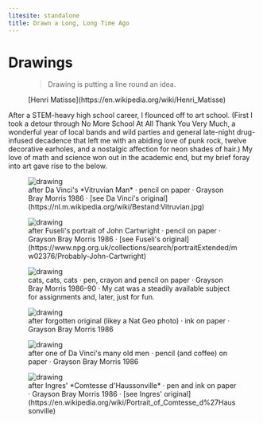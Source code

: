 ```yaml
---
litesite: standalone
title: Drawn a Long, Long Time Ago
---
```


# Drawings

<figure> 

>Drawing is putting a line round an idea.

<figcaption>
[Henri Matisse](https://en.wikipedia.org/wiki/Henri_Matisse)
</figcaption>
</figure>

After a STEM-heavy high school career, I flounced off to art school. (First I took a detour through No More School At All Thank You Very Much, a wonderful year of local bands and wild parties and general late-night drug-infused decadence that left me with an abiding love of punk rock, twelve decorative earholes, and a nostalgic affection for neon shades of hair.) My love of math and science won out in the academic end, but my brief foray into art gave rise to the below.

<figure>
<img src="DOMAIN_URL_PHart/davinci-vitruvian-lores.jpg" alt="drawing" />
<figcaption>
after Da Vinci's *Vitruvian Man* &middot; pencil on paper &middot; Grayson Bray Morris 1986 &middot; [see Da Vinci's original](https://nl.m.wikipedia.org/wiki/Bestand:Vitruvian.jpg)
</figcaption>
</figure>

<figure>
<img src="DOMAIN_URL_PHart/intense-lores.jpg" alt="drawing" />
<figcaption>
after Fuseli's portrait of John Cartwright &middot; pencil on paper &middot; Grayson Bray Morris 1986 &middot; [see Fuseli's original](https://www.npg.org.uk/collections/search/portraitExtended/mw02376/Probably-John-Cartwright)
</figcaption>
</figure>

<figure>
<img src="DOMAIN_URL_PHart/mashup-cats-lores.jpg" alt="drawing" />
<figcaption>
cats, cats, cats &middot; pen, crayon and pencil on paper &middot; Grayson Bray Morris 1986&ndash;90 &middot; My cat was a steadily available subject for assignments and, later, just for fun.
</figcaption>
</figure>

<figure>
<img src="DOMAIN_URL_PHart/warrior-lores.jpg" alt="drawing" />
<figcaption>
after forgotten original (likey a Nat Geo photo) &middot; ink on paper &middot; Grayson Bray Morris 1986
</figcaption>
</figure>

<figure>
<img src="DOMAIN_URL_PHart/davinci-old-lores.jpg" alt="drawing" />
<figcaption>
after one of Da Vinci's many old men &middot; pencil (and coffee) on paper &middot; Grayson Bray Morris 1986
</figcaption>
</figure>

<figure>
<img src="DOMAIN_URL_PHart/mirror-lores.jpg" alt="drawing" />
<figcaption>
after Ingres' *Comtesse d'Haussonville* &middot; pen and ink on paper &middot; Grayson Bray Morris 1986 &middot; [see Ingres' original](https://en.wikipedia.org/wiki/Portrait_of_Comtesse_d%27Haussonville)
</figcaption>
</figure>

